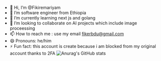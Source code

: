 - 👋 Hi, I’m @Fikiremariyam
- 👀 I’m software engineer from Ethiopia 
- 🌱 I’m currently learning next js and golang
- 💞️ I’m looking to collaborate on AI projects which include image proceessing 
- 📫 How to reach me : use my email fikerbdu@gmail.com
- 😄 Pronouns: he/him
- ⚡ Fun fact: this account is create because i am blocked from my original account thanks to 2FA
![Anurag's GitHub stats](https://github-readme-stats.vercel.app/api?username=Fikiremariyam&show_icons=true&theme=transparent)
<!---
Fikiremariyam/Fikiremariyam is a ✨ special ✨ repository because its `README.md` (this file) appears on your GitHub profile.
You can click the Preview link to take a look at your changes.
--->
